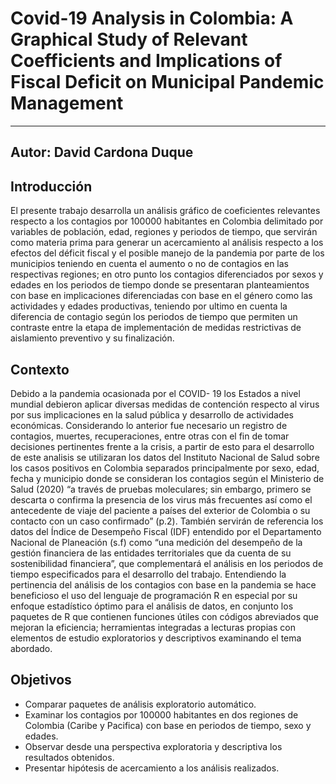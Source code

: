 # Covid-19 Analysis in Colombia: A Graphical Study of Relevant Coefficients and Implications of Fiscal Deficit on Municipal Pandemic Management

---
Autor: David Cardona Duque
---
## Introducción
El presente trabajo desarrolla un análisis gráfico de coeficientes relevantes respecto a los contagios por 100000 habitantes en Colombia delimitado por variables de población, edad, regiones y periodos de tiempo, que servirán como materia prima para generar un acercamiento al análisis respecto a los efectos del déficit fiscal y el posible manejo de la pandemia por parte de los municipios teniendo en cuenta el aumento o no de contagios en las respectivas regiones; en otro punto los contagios diferenciados por sexos y edades en los periodos de tiempo donde se presentaran planteamientos con base en implicaciones diferenciadas con base en el género como las actividades y edades productivas, teniendo por ultimo en cuenta la diferencia de contagio según los periodos de tiempo que permiten un contraste entre la etapa de implementación de medidas restrictivas de aislamiento preventivo y su finalización.

## Contexto

Debido a la pandemia ocasionada por el COVID- 19 los Estados a nivel mundial debieron aplicar diversas medidas de contención respecto al virus por sus implicaciones en la salud pública y desarrollo de actividades económicas. Considerando lo anterior fue necesario un registro de contagios, muertes, recuperaciones, entre otras con el fin de tomar decisiones pertinentes frente a la crisis, a partir de esto para el desarrollo de este analisis se utilizaran los datos del Instituto Nacional de Salud sobre los casos positivos en Colombia separados principalmente por sexo, edad, fecha y municipio donde se consideran los contagios según el Ministerio de Salud (2020) “a través de pruebas moleculares; sin embargo, primero se descarta o confirma la presencia de los virus más frecuentes así como el antecedente de viaje del paciente a países del exterior de Colombia o su contacto con un caso confirmado” (p.2). También servirán de referencia los datos del Índice de Desempeño Fiscal (IDF) entendido por el Departamento Nacional de Planeación (s.f) como “una medición del desempeño de la gestión financiera de las entidades territoriales que da cuenta de su sostenibilidad financiera”, que complementará el análisis en los periodos de tiempo especificados para el desarrollo del trabajo.
Entendiendo la pertinencia del análisis de los contagios con base en la pandemia se hace beneficioso el uso del lenguaje de programación R en especial por su enfoque estadístico óptimo para el análisis de datos, en conjunto los paquetes de R que contienen funciones útiles con códigos abreviados que mejoran la eficiencia; herramientas integradas a lecturas propias con elementos de estudio exploratorios y descriptivos examinando el tema abordado.

## Objetivos

- Comparar paquetes de análisis exploratorio automático.
- Examinar los contagios por 100000 habitantes en dos regiones de Colombia (Caribe y Pacifica) con base en periodos de tiempo, sexo y edades.
- Observar desde una perspectiva exploratoria y descriptiva los resultados obtenidos.
- Presentar hipótesis de acercamiento a los análisis realizados.

